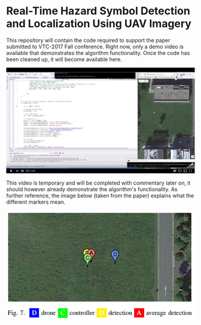 # Real-Time Hazard Symbol Detection and Localization Using UAV Imagery

This repository will contain the code required to support the paper submitted to VTC-2017 Fall conference. Right now, only a demo video is available that demonstrates the algorithm functionality. Once the code has been cleaned up, it will become available here.

[![Demo Video](docs/images/demo_video.png)](https://youtu.be/9yZoBDC7U_M)

This video is temporary and will be completed with commentary later on, it should however already demonstrate the algorithm's functionality. As further reference, the image below (taken from the paper) explains what the different markers mean.

<p align="center">
  <img src="docs/images/GUI_description.png" />
</p>
